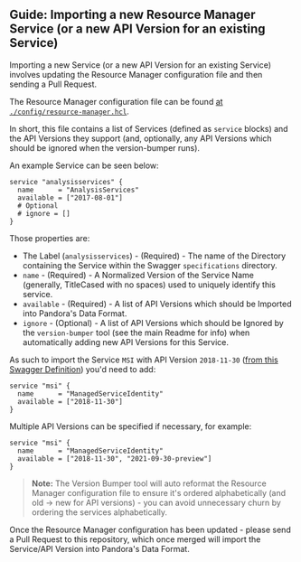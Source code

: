 ## Guide: Importing a new Resource Manager Service (or a new API Version for an existing Service)

Importing a new Service (or a new API Version for an existing Service) involves updating the Resource Manager configuration file and then sending a Pull Request.

The Resource Manager configuration file can be found [at `./config/resource-manager.hcl`](https://github.com/hashicorp/pandora/blob/main/config/resource-manager.hcl).

In short, this file contains a list of Services (defined as `service` blocks) and the API Versions they support (and, optionally, any API Versions which should be ignored when the version-bumper runs).

An example Service can be seen below:

```hcl
service "analysisservices" {
  name      = "AnalysisServices"
  available = ["2017-08-01"]
  # Optional
  # ignore = []
}
```

Those properties are:

* The Label (`analysisservices`) - (Required) - The name of the Directory containing the Service within the Swagger `specifications` directory.
* `name` - (Required) - A Normalized Version of the Service Name (generally, TitleCased with no spaces) used to uniquely identify this service.
* `available` - (Required) - A list of API Versions which should be Imported into Pandora's Data Format.
* `ignore` - (Optional) - A list of API Versions which should be Ignored by the `version-bumper` tool (see the main Readme for info) when automatically adding new API Versions for this Service.

As such to import the Service `MSI` with API Version `2018-11-30` ([from this Swagger Definition](https://github.com/Azure/azure-rest-api-specs/tree/main/specification/msi/resource-manager/Microsoft.ManagedIdentity/stable/2018-11-30)) you'd need to add:

```hcl
service "msi" {
  name      = "ManagedServiceIdentity"
  available = ["2018-11-30"]
}
```

Multiple API Versions can be specified if necessary, for example:

```hcl
service "msi" {
  name      = "ManagedServiceIdentity"
  available = ["2018-11-30", "2021-09-30-preview"]
}
```

> **Note:** The Version Bumper tool will auto reformat the Resource Manager configuration file to ensure it's ordered alphabetically (and old -> new for API versions) - you can avoid unnecessary churn by ordering the services alphabetically.

Once the Resource Manager configuration has been updated - please send a Pull Request to this repository, which once merged will import the Service/API Version into Pandora's Data Format.
